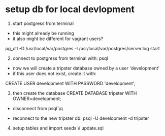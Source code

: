 # setup db for local devlopment 

1.  start postgress from terminal   

- this might already be running 
- it also might be different for vagrant users?

pg_ctl -D /usr/local/var/postgres -l /usr/local/var/postgres/server.log start


2. connect to postgress from terminal with:
psql

- now we will create a tripster database owned by a user 'development'
- if this user does not exist, create it with:

CREATE USER development WITH PASSWORD 'development';

3. then create the database
CREATE DATABASE tripster WITH OWNER=development; 

- disconnect from psql
\q

- reconnect to the new tripster db:
psql -U development -d tripster


4. setup tables and import seeds
\i update.sql




